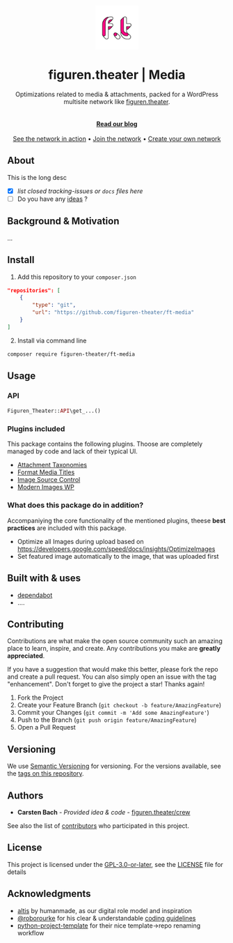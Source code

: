 <!-- PROJECT LOGO -->
<br />
<div align="center">
  <a href="https://github.com/figuren-theater/ft-media">
    <img src="https://raw.githubusercontent.com/figuren-theater/logos/main/favicon.png" alt="figuren.theater Logo" width="100" height="100">
  </a>

  <h1 align="center">figuren.theater | Media</h1>

  <p align="center">
    Optimizations related to media & attachments, packed for a WordPress multisite network like <a href="https://figuren.theater">figuren.theater</a>.
    <br /><br /><br />
    <a href="https://meta.figuren.theater/blog"><strong>Read our blog</strong></a>
    <br />
    <br />
    <a href="https://figuren.theater">See the network in action</a>
    •
    <a href="https://mein.figuren.theater">Join the network</a>
    •
    <a href="https://websites.fuer.figuren.theater">Create your own network</a>
  </p>
</div>

## About 


This is the long desc

* [x] *list closed tracking-issues or `docs` files here*
* [ ] Do you have any [ideas](/issues/new) ?

## Background & Motivation

...

## Install

1. Add this repository to your `composer.json`
```json
"repositories": [
    {
        "type": "git",
        "url": "https://github.com/figuren-theater/ft-media"
    }
]
```

2. Install via command line
```sh
composer require figuren-theater/ft-media
```

## Usage

### API

```php
Figuren_Theater::API\get_...()
```

### Plugins included

This package contains the following plugins. 
Thoose are completely managed by code and lack of their typical UI.

* [Attachment Taxonomies](https://wordpress.org/plugins/attachment-taxonomies/#developers)
* [Format Media Titles](https://wordpress.org/plugins/format-media-titles/#developers)
* [Image Source Control](https://wordpress.org/plugins/image-source-control-isc/#developers)
* [Modern Images WP](https://wordpress.org/plugins/modern-images-wp/#developers)


### What does this package do in addition?

Accompaniying the core functionality of the mentioned plugins, theese **best practices** are included with this package.

- Optimize all Images during upload based on https://developers.google.com/speed/docs/insights/OptimizeImages
- Set featured image automatically to the image, that was uploaded first


## Built with & uses

  - [dependabot](/.github/dependabot.yml)
  - ....

## Contributing

Contributions are what make the open source community such an amazing place to learn, inspire, and create. Any contributions you make are **greatly appreciated**.

If you have a suggestion that would make this better, please fork the repo and create a pull request. You can also simply open an issue with the tag "enhancement".
Don't forget to give the project a star! Thanks again!

1. Fork the Project
2. Create your Feature Branch (`git checkout -b feature/AmazingFeature`)
3. Commit your Changes (`git commit -m 'Add some AmazingFeature'`)
4. Push to the Branch (`git push origin feature/AmazingFeature`)
5. Open a Pull Request


## Versioning

We use [Semantic Versioning](http://semver.org/) for versioning. For the versions
available, see the [tags on this repository](/tags).

## Authors

  - **Carsten Bach** - *Provided idea & code* - [figuren.theater/crew](https://figuren.theater/crew/)

See also the list of [contributors](/contributors)
who participated in this project.

## License

This project is licensed under the [GPL-3.0-or-later](LICENSE.md), see the [LICENSE](LICENSE) file for
details

## Acknowledgments

  - [altis](https://github.com/search?q=org%3Ahumanmade+altis) by humanmade, as our digital role model and inspiration
  - [@roborourke](https://github.com/roborourke) for his clear & understandable [coding guidelines](https://docs.altis-dxp.com/guides/code-review/standards/)
  - [python-project-template](https://github.com/rochacbruno/python-project-template) for their nice template->repo renaming workflow
